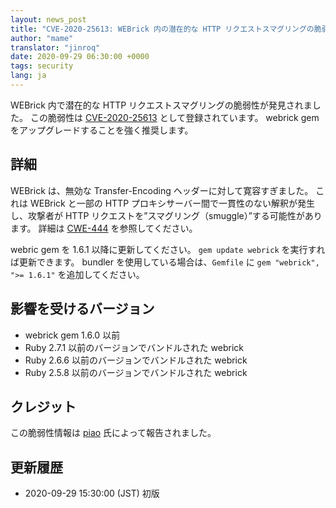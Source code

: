 ```yaml
---
layout: news_post
title: "CVE-2020-25613: WEBrick 内の潜在的な HTTP リクエストスマグリングの脆弱性について "
author: "mame"
translator: "jinroq"
date: 2020-09-29 06:30:00 +0000
tags: security
lang: ja
---
```


WEBrick 内で潜在的な HTTP リクエストスマグリングの脆弱性が発見されました。
この脆弱性は [CVE-2020-25613](https://cve.mitre.org/cgi-bin/cvename.cgi?name=CVE-2020-25613) として登録されています。
webrick gem をアップグレードすることを強く推奨します。

## 詳細

WEBrick は、無効な Transfer-Encoding ヘッダーに対して寛容すぎました。
これは WEBrick と一部の HTTP プロキシサーバー間で一貫性のない解釈が発生し、攻撃者が HTTP リクエストを”スマグリング（smuggle）”する可能性があります。
詳細は [CWE-444](https://cwe.mitre.org/data/definitions/444.html) を参照してください。

webric gem を 1.6.1 以降に更新してください。
`gem update webrick` を実行すれば更新できます。
bundler を使用している場合は、`Gemfile` に `gem "webrick", ">= 1.6.1"` を追加してください。

## 影響を受けるバージョン

* webrick gem 1.6.0 以前
* Ruby 2.7.1 以前のバージョンでバンドルされた webrick
* Ruby 2.6.6 以前のバージョンでバンドルされた webrick
* Ruby 2.5.8 以前のバージョンでバンドルされた webrick

## クレジット

この脆弱性情報は [piao](https://hackerone.com/piao) 氏によって報告されました。

## 更新履歴

* 2020-09-29 15:30:00 (JST) 初版
